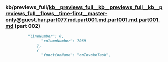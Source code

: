 ### kb/previews_full/kb__previews_full__kb__previews_full__kb__previews_full__flows__time-first__master-only@guest.har.part077.md.part001.md.part001.md.part001.md (part 002)

```md
          "lineNumber": 0,
                "columnNumber": 7089
              },
              {
                "functionName": "onInvokeTask",
      
```

```
